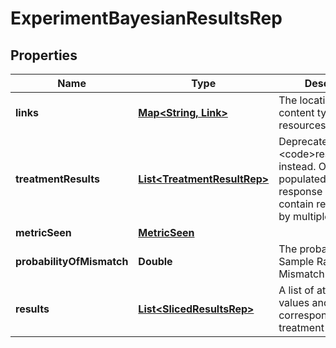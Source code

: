 

# ExperimentBayesianResultsRep


## Properties

| Name | Type | Description | Notes |
|------------ | ------------- | ------------- | -------------|
|**links** | [**Map&lt;String, Link&gt;**](Link.md) | The location and content type of related resources |  [optional] |
|**treatmentResults** | [**List&lt;TreatmentResultRep&gt;**](TreatmentResultRep.md) | Deprecated, use &lt;code&gt;results&lt;/code&gt; instead. Only populated when response does not contain results sliced by multiple attributes. |  [optional] |
|**metricSeen** | [**MetricSeen**](MetricSeen.md) |  |  [optional] |
|**probabilityOfMismatch** | **Double** | The probability of a Sample Ratio Mismatch |  [optional] |
|**results** | [**List&lt;SlicedResultsRep&gt;**](SlicedResultsRep.md) | A list of attribute values and their corresponding treatment results |  [optional] |



